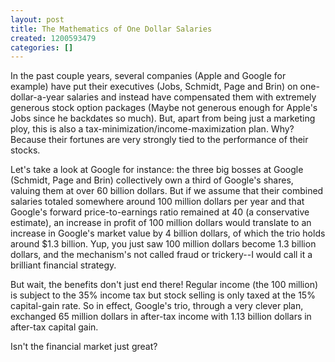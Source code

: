 ```yaml
---
layout: post
title: The Mathematics of One Dollar Salaries
created: 1200593479
categories: []
---
```

In the past couple years, several companies (Apple and Google for example) have put their executives (Jobs, Schmidt, Page and Brin) on one-dollar-a-year salaries and instead have compensated them with extremely generous stock option packages (Maybe not generous enough for Apple's Jobs since he backdates so much). But, apart from being just a marketing ploy, this is also a tax-minimization/income-maximization plan. Why? Because their fortunes are very strongly tied to the performance of their stocks.

Let's take a look at Google for instance: the three big bosses at Google (Schmidt, Page and Brin) collectively own a third of Google's shares, valuing them at over 60 billion dollars. But if we assume that their combined salaries totaled somewhere around 100 million dollars per year and that Google's forward price-to-earnings ratio remained at 40 (a conservative estimate), an increase in profit of 100 million dollars would translate to an increase in Google's market value by 4 billion dollars, of which the trio holds around $1.3 billion. Yup, you just saw 100 million dollars become 1.3 billion dollars, and the mechanism's not called fraud or trickery--I would call it a brilliant financial strategy.

But wait, the benefits don't just end there! Regular income (the 100 million) is subject to the 35% income tax but stock selling is only taxed at the 15% capital-gain rate. So in effect, Google's trio, through a very clever plan, exchanged 65 million dollars in after-tax income with 1.13 billion dollars in after-tax capital gain.

Isn't the financial market just great?

